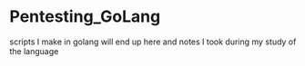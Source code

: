 # Pentesting_GoLang
scripts I make in golang will end up here and notes I took during my study of the language
